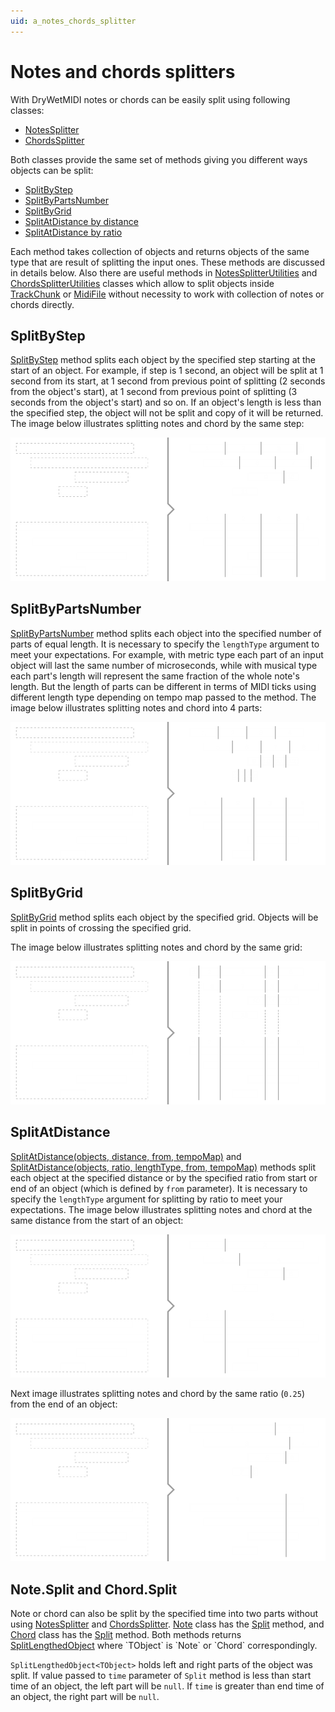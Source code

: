 ```yaml
---
uid: a_notes_chords_splitter
---
```


# Notes and chords splitters

With DryWetMIDI notes or chords can be easily split using following classes:

* [NotesSplitter](xref:Melanchall.DryWetMidi.Tools.NotesSplitter)
* [ChordsSplitter](xref:Melanchall.DryWetMidi.Tools.ChordsSplitter)

Both classes provide the same set of methods giving you different ways objects can be split:
* [SplitByStep](xref:Melanchall.DryWetMidi.Tools.LengthedObjectsSplitter`1.SplitByStep(System.Collections.Generic.IEnumerable{`0},Melanchall.DryWetMidi.Interaction.ITimeSpan,Melanchall.DryWetMidi.Interaction.TempoMap))
* [SplitByPartsNumber](xref:Melanchall.DryWetMidi.Tools.LengthedObjectsSplitter`1.SplitByPartsNumber(System.Collections.Generic.IEnumerable{`0},System.Int32,Melanchall.DryWetMidi.Interaction.TimeSpanType,Melanchall.DryWetMidi.Interaction.TempoMap))
* [SplitByGrid](xref:Melanchall.DryWetMidi.Tools.LengthedObjectsSplitter`1.SplitByGrid(System.Collections.Generic.IEnumerable{`0},Melanchall.DryWetMidi.Interaction.IGrid,Melanchall.DryWetMidi.Interaction.TempoMap))
* [SplitAtDistance by distance](xref:Melanchall.DryWetMidi.Tools.LengthedObjectsSplitter`1.SplitAtDistance(System.Collections.Generic.IEnumerable{`0},Melanchall.DryWetMidi.Interaction.ITimeSpan,Melanchall.DryWetMidi.Tools.LengthedObjectTarget,Melanchall.DryWetMidi.Interaction.TempoMap))
* [SplitAtDistance by ratio](xref:Melanchall.DryWetMidi.Tools.LengthedObjectsSplitter`1.SplitAtDistance(System.Collections.Generic.IEnumerable{`0},System.Double,Melanchall.DryWetMidi.Interaction.TimeSpanType,Melanchall.DryWetMidi.Tools.LengthedObjectTarget,Melanchall.DryWetMidi.Interaction.TempoMap))

Each method takes collection of objects and returns objects of the same type that are result of splitting the input ones. These methods are discussed in details below. Also there are useful methods in [NotesSplitterUtilities](xref:Melanchall.DryWetMidi.Tools.NotesSplitterUtilities) and [ChordsSplitterUtilities](xref:Melanchall.DryWetMidi.Tools.ChordsSplitterUtilities) classes which allow to split objects inside [TrackChunk](xref:Melanchall.DryWetMidi.Core.TrackChunk) or [MidiFile](xref:Melanchall.DryWetMidi.Core.MidiFile) without necessity to work with collection of notes or chords directly.

## SplitByStep

[SplitByStep](xref:Melanchall.DryWetMidi.Tools.LengthedObjectsSplitter`1.SplitByStep(System.Collections.Generic.IEnumerable{`0},Melanchall.DryWetMidi.Interaction.ITimeSpan,Melanchall.DryWetMidi.Interaction.TempoMap)) method splits each object by the specified step starting at the start of an object. For example, if step is 1 second, an object will be split at 1 second from its start, at 1 second from previous point of splitting (2 seconds from the object's start), at 1 second from previous point of splitting (3 seconds from the object's start) and so on. If an object's length is less than the specified step, the object will not be split and copy of it will be returned. The image below illustrates splitting notes and chord by the same step:

![Split by step](images/NotesChordsSplitter/SplitByStep.png)

## SplitByPartsNumber

[SplitByPartsNumber](xref:Melanchall.DryWetMidi.Tools.LengthedObjectsSplitter`1.SplitByPartsNumber(System.Collections.Generic.IEnumerable{`0},System.Int32,Melanchall.DryWetMidi.Interaction.TimeSpanType,Melanchall.DryWetMidi.Interaction.TempoMap)) method splits each object into the specified number of parts of equal length. It is necessary to specify the `lengthType` argument to meet your expectations. For example, with metric type each part of an input object will last the same number of microseconds, while with musical type each part's length will represent the same fraction of the whole note's length. But the length of parts can be different in terms of MIDI ticks using different length type depending on tempo map passed to the method. The image below illustrates splitting notes and chord into 4 parts:

![Split by parts number](images/NotesChordsSplitter/SplitByPartsNumber.png)

## SplitByGrid

[SplitByGrid](xref:Melanchall.DryWetMidi.Tools.LengthedObjectsSplitter`1.SplitByGrid(System.Collections.Generic.IEnumerable{`0},Melanchall.DryWetMidi.Interaction.IGrid,Melanchall.DryWetMidi.Interaction.TempoMap)) method splits each object by the specified grid. Objects will be split in points of crossing the specified grid.

The image below illustrates splitting notes and chord by the same grid:

![Split by grid](images/NotesChordsSplitter/SplitByGrid.png)

## SplitAtDistance

[SplitAtDistance(objects, distance, from, tempoMap)](xref:Melanchall.DryWetMidi.Tools.LengthedObjectsSplitter`1.SplitAtDistance(System.Collections.Generic.IEnumerable{`0},Melanchall.DryWetMidi.Interaction.ITimeSpan,Melanchall.DryWetMidi.Tools.LengthedObjectTarget,Melanchall.DryWetMidi.Interaction.TempoMap)) and [SplitAtDistance(objects, ratio, lengthType, from, tempoMap)](xref:Melanchall.DryWetMidi.Tools.LengthedObjectsSplitter`1.SplitAtDistance(System.Collections.Generic.IEnumerable{`0},System.Double,Melanchall.DryWetMidi.Interaction.TimeSpanType,Melanchall.DryWetMidi.Tools.LengthedObjectTarget,Melanchall.DryWetMidi.Interaction.TempoMap)) methods split each object at the specified distance or by the specified ratio from start or end of an object (which is defined by `from` parameter). It is necessary to specify the `lengthType` argument for splitting by ratio to meet your expectations. The image below illustrates splitting notes and chord at the same distance from the start of an object:

![Split at distance by step from start](images/NotesChordsSplitter/SplitAtDistanceByStepFromStart.png)

Next image illustrates splitting notes and chord by the same ratio (`0.25`) from the end of an object:

![Split at distance by ratio from end](images/NotesChordsSplitter/SplitAtDistanceByRatioFromEnd.png)

## Note.Split and Chord.Split

Note or chord can also be split by the specified time into two parts without using [NotesSplitter](xref:Melanchall.DryWetMidi.Tools.NotesSplitter) and [ChordsSplitter](xref:Melanchall.DryWetMidi.Tools.ChordsSplitter). [Note](xref:Melanchall.DryWetMidi.Interaction.Note) class has the [Split](xref:Melanchall.DryWetMidi.Interaction.Note.Split(System.Int64)) method, and [Chord](xref:Melanchall.DryWetMidi.MusicTheory.Chord) class has the [Split](xref:Melanchall.DryWetMidi.Interaction.Chord.Split(System.Int64)) method. Both methods returns [SplitLengthedObject<TObject>](xref:Melanchall.DryWetMidi.Interaction.SplitLengthedObject`1) where `TObject` is `Note` or `Chord` correspondingly.

`SplitLengthedObject<TObject>` holds left and right parts of the object was split. If value passed to `time` parameter of `Split` method is less than start time of an object, the left part will be `null`. If `time` is greater than end time of an object, the right part will be `null`.
